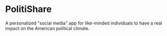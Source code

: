 # PolitiShare
A personalized "social media" app for like-minded individuals to have a real impact on the American political climate.
